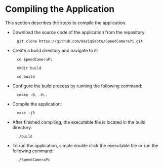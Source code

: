 # Compiling the Application

This section describes the steps to compile the application.

- Download the source code of the application from the repository:

        git clone https://github.com/HaziqSabtu/SpeedCameraPi.git

- Create a build directory and navigate to it:

        cd SpeedCameraPi

        mkdir build

        cd build

- Configure the build process by running the following command:

        cmake -B. -H..

- Compile the application:

        make -j3

- After finished compiling, the executable file is located in the build
  directory.

        ./build

- To run the application, simple double click the executable file or run the
  following command:

        ./SpeedCameraPi
